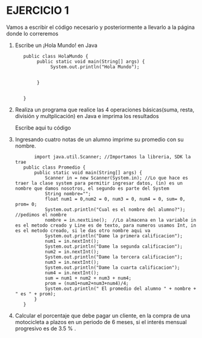 # EJERCICIO 1
Vamos a escribir el código necesario y posteriormente a llevarlo a la página donde lo correremos

1. Escribe un ¡Hola Mundo! en Java
     
          public class HolaMundo {
               public static void main(String[] args) {
                    System.out.println("Hola Mundo");


               }


          }

2. Realiza un programa que realice las 4 operaciones básicas(suma, resta, división y multplicación) en Java e imprima los resultados

    Escribe aqui tu código
    
3. Ingresando cuatro notas de un alumno imprime su promedio con su nombre.

              import java.util.Scanner; //Importamos la libreria, SDK la trae 
          public class Promedio {
              public static void main(String[] args) {
                  Scanner in = new Scanner(System.in); //Lo que hace es traer la clase system para permitir ingresar datos, (in) es un nombre que damos nosotros, el segundo es parte del System
                  String nombre="";
                  float num1 = 0,num2 = 0, num3 = 0, num4 = 0, sum= 0, prom= 0;
                  System.out.println("Cual es el nombre del alumno?");   //pedimos el nombre
                  nombre = in.nextLine();  //Lo almacena en la variable in es el metodo creado y Line es de texto, para numeros usamos Int, in es el metodo creado, si le das otro nombre aqui va 
                  System.out.println("Dame la primera calificacion");
                  num1 = in.nextInt();
                  System.out.println("Dame la segunda calificacion");
                  num2 = in.nextInt();
                  System.out.println("Dame la tercera calificacion");
                  num3 = in.nextInt();
                  System.out.println("Dame la cuarta calificacion");
                  num4 = in.nextInt();
                  sum = num1 + num2 + num3 + num4;
                  prom = (num1+num2+num3+num4)/4;
                  System.out.println(" El promedio del alumno " + nombre + " es " + prom);
              }
          }
 4. Calcular el porcentaje que debe pagar un cliente, en la compra de una motocicleta a plazos en un periodo de 6 meses, si el interés mensual progresivo es de 3.5 % .
